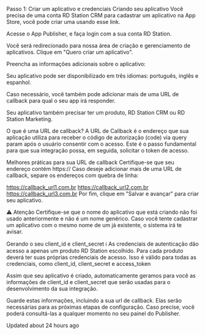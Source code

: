 Passo 1: Criar um aplicativo e credenciais
Criando seu aplicativo
Você precisa de uma conta RD Station CRM para cadastrar um aplicativo na App Store, você pode criar uma usando esse link.

Acesse o App Publisher, e faça login com a sua conta RD Station.

Você será redirecionado para nossa área de criação e gerenciamento de aplicativos. Clique em "Quero criar um aplicativo".

Preencha as informações adicionais sobre o aplicativo:

Seu aplicativo pode ser disponibilizado em três idiomas: português, inglês e espanhol.

Caso necessário, você também pode adicionar mais de uma URL de callback para qual o seu app irá responder.

Seu aplicativo também precisar ter um produto, RD Station CRM ou RD Station Marketing.

O que é uma URL de callback?
A URL de Callback é o endereço que sua aplicação utiliza para receber o código de autorização (code) via query param após o usuário consentir com o acesso. Este é o passo fundamental para que sua integração possa, em seguida, solicitar o token de acesso.

Melhores práticas para sua URL de callback
Certifique-se que seu endereço contém https://
Caso deseje adicionar mais de uma URL de callback, separe os endereços com quebra de linha:

https://callback_url1.com.br
https://callback_url2.com.br
https://callback_url3.com.br
Por fim, clique em "Salvar e avançar" para criar seu aplicativo.

⚠️
Atenção
Certifique-se que o nome do aplicativo que está criando não foi usado anteriormente e não é um nome genérico. Caso você tente cadastrar um aplicativo com o mesmo nome de um já existente, o sistema irá te avisar.

Gerando o seu client_id e client_secret
ℹ️
As credenciais de autenticação dão acesso a apenas um produto RD Station escolhido. Para cada produto deverá ter suas próprias credenciais de acesso. Isso é válido para todas as credenciais, como client_id, client_secret e access_token

Assim que seu aplicativo é criado, automaticamente geramos para você as informações de client_id e client_secret que serão usadas para o desenvolvimento da sua integração.

Guarde estas informações, incluindo a sua url de callback. Elas serão necessárias para as próximas etapas de configuração. Caso precise, você poderá consultá-las a qualquer momento no seu painel do Publisher.

Updated about 24 hours ago

